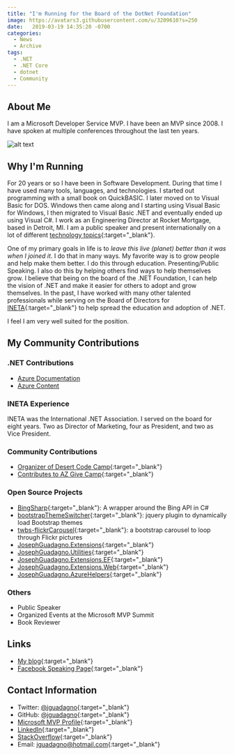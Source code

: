 ```yaml
---
title: "I'm Running for the Board of the DotNet Foundation"
image: https://avatars3.githubusercontent.com/u/3209610?s=250
date:   2019-03-19 14:35:20 -0700
categories: 
  - News
  - Archive
tags: 
  - .NET
  - .NET Core
  - dotnet
  - Community
---
```


## About Me

I am a Microsoft Developer Service MVP. I have been an MVP since 2008. I have spoken at multiple conferences throughout the last ten years.

![alt text](https://avatars3.githubusercontent.com/u/3209610?s=250 "Joseph Guadagno")

## Why I'm Running

For 20 years or so I have been in Software Development. During that time I have used many tools, languages, and technologies. I started out programming with a small book on QuickBASIC. I later moved on to Visual Basic for DOS. Windows then came along and I starting using Visual Basic for Windows, I then migrated to Visual Basic .NET and eventually ended up using Visual C#. I work as an Engineering Director at Rocket Mortgage, based in Detroit, MI. I am a public speaker and present internationally on a lot of different [technology topics](https://www.josephguadagno.net/presentations/){:target="_blank"}.

One of my primary goals in life is to *leave this live (planet) better than it was when I joined it*. I do that in many ways. My favorite way is to grow people and help make them better. I do this through education. Presenting/Public Speaking.  I also do this by helping others find ways to help themselves grow.  I believe that being on the board of the .NET Foundation, I can help the vision of .NET and make it easier for others to adopt and grow themselves.  In the past, I have worked with many other talented professionals while serving on the Board of Directors for [INETA](#ineta-experience){:target="_blank"} to help spread the education and adoption of .NET.

I feel I am very well suited for the position.

## My Community Contributions

### .NET Contributions

* [Azure Documentation](https://github.com/jguadagno/azure-docs)
* [Azure Content](https://github.com/jguadagno/azure-content)

### INETA Experience

INETA was the International .NET Association.  I served on the board for eight years.  Two as Director of Marketing, four as President, and two as Vice President.

### Community Contributions

* [Organizer of Desert Code Camp](https://www.desertcodecamp.com){:target="_blank"}
* [Contributes to AZ Give Camp](https://www.AZGiveCamp.org){:target="_blank"}

### Open Source Projects

* [BingSharp](https://bingsharp.codeplex.com/){:target="_blank"}: A wrapper around the Bing API in C#
* [bootstrapThemeSwitcher](https://github.com/jguadagno/bootstrapThemeSwitcher){:target="_blank"}: jquery plugin to dynamically load Bootstrap themes
* [twbs-flickrCarousel](https://github.com/jguadagno/twbs-flickrCarousel){:target="_blank"}: a bootstrap carousel to loop through Flickr pictures
* [JosephGuadagno.Extensions](https://github.com/jguadagno/JosephGuadagno.Extensions){:target="_blank"}
* [JosephGuadagno.Utilities](https://github.com/jguadagno/JosephGuadagno.Utilities){:target="_blank"}
* [JosephGuadagno.Extensions.EF](https://github.com/jguadagno/JosephGuadagno.Extensions.EF){:target="_blank"}
* [JosephGuadagno.Extensions.Web](https://github.com/jguadagno/JosephGuadagno.Extensions.Web){:target="_blank"}
* [JosephGuadagno.AzureHelpers](https://github.com/jguadagno/JosephGuadagno.AzureHelpers){:target="_blank"}

### Others

* Public Speaker
* Organized Events at the Microsoft MVP Summit
* Book Reviewer

## Links

* [My blog](https://www.josephguadagno.net){:target="_blank"}
* [Facebook Speaking Page](https://www.facebook.com/JosephGuadagnoNet/){:target="_blank"}

## Contact Information

* Twitter: [@jguadagno](https://twitter.com/jguadagno){:target="_blank"}
* GitHub: [@jguadagno](https://github.com/jguadagno){:target="_blank"}
* [Microsoft MVP Profile](https://jjg.me/MVPLink){:target="_blank"}
* [LinkedIn](https://www.linkedin.com/in/josephguadagno/){:target="_blank"}
* [StackOverflow](https://stackoverflow.com/users/89184/joseph-guadagno){:target="_blank"}
* Email: [jguadagno@hotmail.com](mailto:jguadagno@hotmail.com){:target="_blank"}
